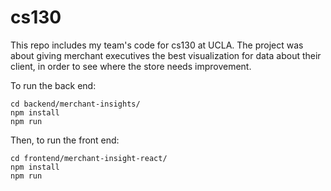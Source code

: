 # cs130
This repo includes my team's code for cs130 at UCLA. The project was about giving merchant executives the best visualization for data about their client, in order to see where the store needs improvement.  

To run the back end:
```
cd backend/merchant-insights/
npm install
npm run
```
  
Then, to run the front end:
```
cd frontend/merchant-insight-react/
npm install
npm run
```
